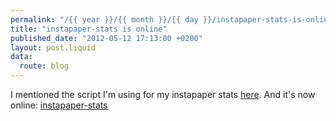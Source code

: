 ```yaml
---
permalink: "/{{ year }}/{{ month }}/{{ day }}/instapaper-stats-is-online"
title: "instapaper-stats is online"
published_date: "2012-05-12 17:13:00 +0200"
layout: post.liquid
data:
  route: blog
---
```

I mentioned the script I'm using for my instapaper stats [here](http://fnordig.de/2012/05/08/my-instapaper-stats/).
And it's now online: [instapaper-stats](https://github.com/badboy/instapaper-stats)
